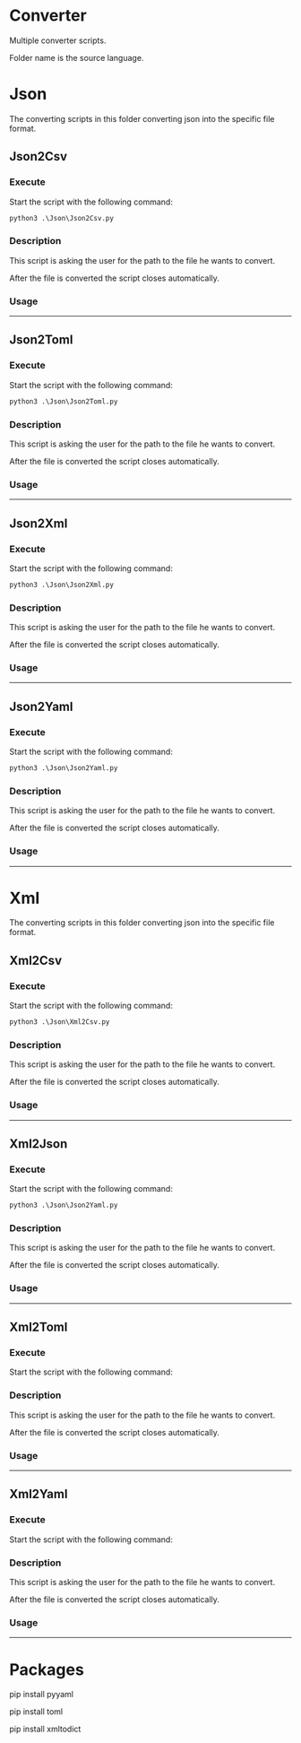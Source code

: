 # Converter

Multiple converter scripts. 

Folder name is the source language.
##

# Json

The converting scripts in this folder converting json into the specific file format.

## Json2Csv

### Execute

Start the script with the following command:

```cmd
python3 .\Json\Json2Csv.py
```

### Description

This script is asking the user for the path to the file he wants to convert.

After the file is converted the script closes automatically.

### Usage


---
## Json2Toml

### Execute

Start the script with the following command:

```cmd
python3 .\Json\Json2Toml.py
```

### Description

This script is asking the user for the path to the file he wants to convert.

After the file is converted the script closes automatically.

### Usage


---
## Json2Xml

### Execute

Start the script with the following command:

```cmd
python3 .\Json\Json2Xml.py
```

### Description

This script is asking the user for the path to the file he wants to convert.

After the file is converted the script closes automatically.

### Usage


---
## Json2Yaml

### Execute

Start the script with the following command:

```cmd
python3 .\Json\Json2Yaml.py
```

### Description

This script is asking the user for the path to the file he wants to convert.

After the file is converted the script closes automatically.

### Usage


---
# Xml

The converting scripts in this folder converting json into the specific file format.

## Xml2Csv

### Execute

Start the script with the following command:

```cmd
python3 .\Json\Xml2Csv.py
```

### Description

This script is asking the user for the path to the file he wants to convert.

After the file is converted the script closes automatically.

### Usage


---
## Xml2Json

### Execute

Start the script with the following command:

```cmd
python3 .\Json\Json2Yaml.py
```

### Description

This script is asking the user for the path to the file he wants to convert.

After the file is converted the script closes automatically.

### Usage


---
## Xml2Toml

### Execute

Start the script with the following command:

### Description

This script is asking the user for the path to the file he wants to convert.

After the file is converted the script closes automatically.

### Usage


---
## Xml2Yaml

### Execute

Start the script with the following command:

### Description

This script is asking the user for the path to the file he wants to convert.

After the file is converted the script closes automatically.

### Usage


---
# Packages

pip install pyyaml

pip install toml

pip install xmltodict